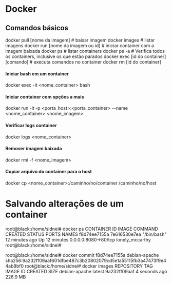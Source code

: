 # Docker
## Comandos básicos

docker pull [nome da imagem] # baixar imagem
docker images # listar imagens
docker run [nome da imagem ou id] # iniciar container com a imagem baixada
docker ps # listar containers
docker ps -a # Verifica todos os containers, inclusive os que estão parados
docker exec [id do container] [comando] # executa comandos no container
docker rm [id do container]

#### Iniciar bash em um container
docker exec -it <nome_container> bash

#### Iniciar container com opções a mais
docker run -it -p <porta_host>:<porta_container> --name <nome_container> <nome_imagem>

#### Verificar logs container
docker logs <nome_container>

#### Remover imagem baixada
docker rmi -f <nome_imagem>

#### Copiar arquivo do container para o host
docker cp <nome_container>:/caminho/no/container /caminho/no/host

# Salvando alterações de um container
root@black:/home/sidnei# docker ps
CONTAINER ID        IMAGE               COMMAND             CREATED             STATUS              PORTS                  NAMES
f8d74ee7155a        7e616530e7ea        "/bin/bash"         12 minutes ago      Up 12 minutes       0.0.0.0:8080->80/tcp   lonely_mccarthy
root@black:/home/sidnei#

root@black:/home/sidnei# docker commit f8d74ee7155a debian-apache
sha256:9a232ff09aaf601dfbe487c3b20802079cd5e1a55115fb3a47473f9e44ab8bf0
root@black:/home/sidnei# docker images
REPOSITORY            TAG                 IMAGE ID            CREATED             SIZE
debian-apache         latest              9a232ff09aaf        4 seconds ago       226.9 MB

